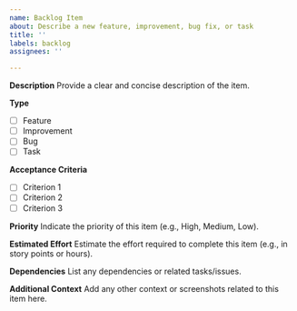 ```yaml
---
name: Backlog Item
about: Describe a new feature, improvement, bug fix, or task
title: ''
labels: backlog
assignees: ''

---
```


**Description**
Provide a clear and concise description of the item.

**Type**
- [ ] Feature
- [ ] Improvement
- [ ] Bug
- [ ] Task

**Acceptance Criteria**
- [ ] Criterion 1
- [ ] Criterion 2
- [ ] Criterion 3

**Priority**
Indicate the priority of this item (e.g., High, Medium, Low).

**Estimated Effort**
Estimate the effort required to complete this item (e.g., in story points or hours).

**Dependencies**
List any dependencies or related tasks/issues.

**Additional Context**
Add any other context or screenshots related to this item here.
